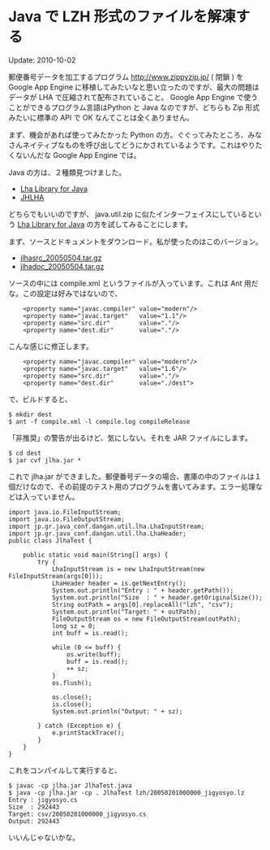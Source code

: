 # Java で LZH 形式のファイルを解凍する

Update: 2010-10-02



郵便番号データを加工するプログラム http://www.zippyzip.jp/ ( 閉鎖 ) を Google App Engine に移植してみたいなと思い立ったのですが、最大の問題はデータが LHA で圧縮されて配布されていること。 Google App Engine で使うことができるプログラム言語はPython と Java なのですが、どちらも Zip 形式みたいに標準の API で OK なんてことは全くありません。



まず、機会があれば使ってみたかった Python の方。ぐぐってみたところ、みなさんネイティブなものを呼び出してどうにかされているようです。これはやりたくないんだな Google App Engine では。



Java の方は、２種類見つけました。

*   [Lha Library for Java](http://homepage1.nifty.com/dangan/Content/Program/Java/jLHA/LhaLibrary.html)
*   [JHLHA](http://www.vector.co.jp/soft/other/java/se192202.html)

どちらでもいいのですが、 java.util.zip に似たインターフェイスにしているという [Lha Library for Java](http://homepage1.nifty.com/dangan/Content/Program/Java/jLHA/LhaLibrary.html) の方を試してみることにします。



まず、ソースとドキュメントをダウンロード。私が使ったのはこのバージョン。

*   [jlhasrc\_20050504.tar.gz](https://sites.google.com/site/michinobumaeda/programming/javalzh/jlhasrc_20050504.tar.gz?attredirects=0)
*   [jlhadoc\_20050504.tar.gz](https://sites.google.com/site/michinobumaeda/programming/javalzh/jlhadoc_20050504.tar.gz?attredirects=0)

ソースの中には compile.xml というファイルが入っています。これは Ant 用だな。この設定は好みではないので、


```
    <property name="javac.compiler" value="modern"/>
    <property name="javac.target"   value="1.1"/>
    <property name="src.dir"        value="."/>
    <property name="dest.dir"       value="."/>
```


こんな感じに修正します。


````
    <property name="javac.compiler" value="modern"/>
    <property name="javac.target"   value="1.6"/>
    <property name="src.dir"        value="."/>
    <property name="dest.dir"       value="./dest">
````

で、ビルドすると、


```
$ mkdir dest
$ ant -f compile.xml -l compile.log compileRelease
```


「非推奨」の警告が出るけど、気にしない。それを JAR ファイルにします。


```
$ cd dest
$ jar cvf jlha.jar *
```


これで jlha.jar ができました。郵便番号データの場合、書庫の中のファイルは１個だけなので、その前提のテスト用のプログラムを書いてみます。エラー処理などは入っていません。


```
import java.io.FileInputStream;
import java.io.FileOutputStream;
import jp.gr.java_conf.dangan.util.lha.LhaInputStream;
import jp.gr.java_conf.dangan.util.lha.LhaHeader;
public class JlhaTest {

    public static void main(String[] args) {
        try {
            LhaInputStream is = new LhaInputStream(new FileInputStream(args[0]));
            LhaHeader header = is.getNextEntry();
            System.out.println("Entry : " + header.getPath());
            System.out.println("Size  : " + header.getOriginalSize());
            String outPath = args[0].replaceAll("lzh", "csv");
            System.out.println("Target: " + outPath);
            FileOutputStream os = new FileOutputStream(outPath);
            long sz = 0;
            int buff = is.read();

            while (0 <= buff) {
                os.write(buff);
                buff = is.read();
                ++ sz;
            }
            os.flush();

            os.close();
            is.close();
            System.out.println("Output: " + sz);

        } catch (Exception e) {
            e.printStackTrace();
        }
    }
}
```



これをコンパイルして実行すると、


```
$ javac -cp jlha.jar JlhaTest.java
$ java -cp jlha.jar -cp . JlhaTest lzh/20050201000000_jigyosyo.lz
Entry : jigyosyo.cs
Size  : 292443
Target: csv/20050201000000_jigyosyo.cs
Output: 292443`
```


いいんじゃないかな。
